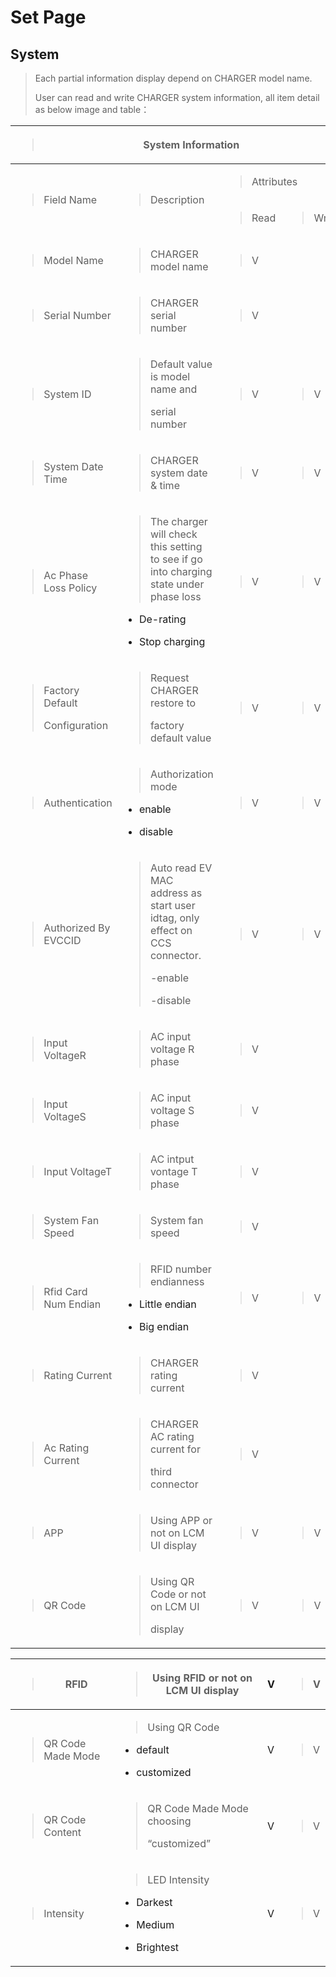 # Set Page

## System

> Each partial information display depend on CHARGER model name.
>
> User can read and write
> CHARGER system information, all item detail as below image and table：

<table>
<colgroup>
<col  />
<col  />
<col  />
<col  />
</colgroup>
<thead>
<tr>
<th colspan="4" ><blockquote>
<p>System Information</p>
</blockquote></th>
</tr>
</thead>
<tbody>
<tr>
<td rowspan="2"><blockquote>
<p>Field Name</p>
</blockquote></td>
<td rowspan="2" ><blockquote>
<p>Description</p>
</blockquote></td>
<td colspan="2"><blockquote>
<p>Attributes</p>
</blockquote></td>
</tr>
<tr>
<td ><blockquote>
<p>Read</p>
</blockquote></td>
<td ><blockquote>
<p>Write</p>
</blockquote></td>
</tr>
<tr>
<td ><blockquote>
<p>Model Name</p>
</blockquote></td>
<td ><blockquote>
<p>CHARGER model name</p>
</blockquote></td>
<td ><blockquote>
<p>V</p>
</blockquote></td>
<td></td>
</tr>
<tr>
<td ><blockquote>
<p>Serial Number</p>
</blockquote></td>
<td ><blockquote>
<p>CHARGER serial number</p>
</blockquote></td>
<td ><blockquote>
<p>V</p>
</blockquote></td>
<td></td>
</tr>
<tr>
<td ><blockquote>
<p>System ID</p>
</blockquote></td>
<td ><blockquote>
<p>Default value is model name and</p>
<p>serial number</p>
</blockquote></td>
<td ><blockquote>
<p>V</p>
</blockquote></td>
<td ><blockquote>
<p>V</p>
</blockquote></td>
</tr>
<tr>
<td ><blockquote>
<p>System Date Time</p>
</blockquote></td>
<td ><blockquote>
<p>CHARGER system date &amp; time</p>
</blockquote></td>
<td ><blockquote>
<p>V</p>
</blockquote></td>
<td ><blockquote>
<p>V</p>
</blockquote></td>
</tr>
<tr>
<td><blockquote>
<p>Ac Phase Loss Policy</p>
</blockquote></td>
<td ><blockquote>
<p>The charger will check this setting to see if go into charging state
under phase loss</p>
</blockquote>
<ul>
<li><p>De-rating</p></li>
<li><p>Stop charging</p></li>
</ul></td>
<td><blockquote>
<p>V</p>
</blockquote></td>
<td><blockquote>
<p>V</p>
</blockquote></td>
</tr>
<tr>
<td><blockquote>
<p>Factory Default</p>
<p>Configuration</p>
</blockquote></td>
<td ><blockquote>
<p>Request CHARGER restore to</p>
<p>factory default value</p>
</blockquote></td>
<td ><blockquote>
<p>V</p>
</blockquote></td>
<td ><blockquote>
<p>V</p>
</blockquote></td>
</tr>
<tr>
<td><blockquote>
<p>Authentication</p>
</blockquote></td>
<td ><blockquote>
<p>Authorization mode</p>
</blockquote>
<ul>
<li><p>enable</p></li>
<li><p>disable</p></li>
</ul></td>
<td><blockquote>
<p>V</p>
</blockquote></td>
<td><blockquote>
<p>V</p>
</blockquote></td>
</tr>
<tr>
<td><blockquote>
<p>Authorized By EVCCID</p>
</blockquote></td>
<td ><blockquote>
<p>Auto read EV MAC address as start user idtag, only effect on CCS
connector.</p>
<p>-enable</p>
<p>-disable</p>
</blockquote></td>
<td><blockquote>
<p>V</p>
</blockquote></td>
<td><blockquote>
<p>V</p>
</blockquote></td>
</tr>
<tr>
<td ><blockquote>
<p>Input VoltageR</p>
</blockquote></td>
<td ><blockquote>
<p>AC input voltage R phase</p>
</blockquote></td>
<td ><blockquote>
<p>V</p>
</blockquote></td>
<td></td>
</tr>
<tr>
<td ><blockquote>
<p>Input VoltageS</p>
</blockquote></td>
<td ><blockquote>
<p>AC input voltage S phase</p>
</blockquote></td>
<td ><blockquote>
<p>V</p>
</blockquote></td>
<td></td>
</tr>
<tr>
<td ><blockquote>
<p>Input VoltageT</p>
</blockquote></td>
<td ><blockquote>
<p>AC intput vontage T phase</p>
</blockquote></td>
<td ><blockquote>
<p>V</p>
</blockquote></td>
<td></td>
</tr>
<tr>
<td ><blockquote>
<p>System Fan Speed</p>
</blockquote></td>
<td ><blockquote>
<p>System fan speed</p>
</blockquote></td>
<td ><blockquote>
<p>V</p>
</blockquote></td>
<td></td>
</tr>
<tr>
<td><blockquote>
<p>Rfid Card Num Endian</p>
</blockquote></td>
<td ><blockquote>
<p>RFID number endianness</p>
</blockquote>
<ul>
<li><p>Little endian</p></li>
<li><p>Big endian</p></li>
</ul></td>
<td><blockquote>
<p>V</p>
</blockquote></td>
<td><blockquote>
<p>V</p>
</blockquote></td>
</tr>
<tr>
<td ><blockquote>
<p>Rating Current</p>
</blockquote></td>
<td ><blockquote>
<p>CHARGER rating current</p>
</blockquote></td>
<td ><blockquote>
<p>V</p>
</blockquote></td>
<td></td>
</tr>
<tr>
<td ><blockquote>
<p>Ac Rating Current</p>
</blockquote></td>
<td ><blockquote>
<p>CHARGER AC rating current for</p>
<p>third connector</p>
</blockquote></td>
<td ><blockquote>
<p>V</p>
</blockquote></td>
<td></td>
</tr>
<tr>
<td ><blockquote>
<p>APP</p>
</blockquote></td>
<td ><blockquote>
<p>Using APP or not on LCM UI display</p>
</blockquote></td>
<td ><blockquote>
<p>V</p>
</blockquote></td>
<td ><blockquote>
<p>V</p>
</blockquote></td>
</tr>
<tr>
<td ><blockquote>
<p>QR Code</p>
</blockquote></td>
<td ><blockquote>
<p>Using QR Code or not on LCM UI</p>
<p>display</p>
</blockquote></td>
<td ><blockquote>
<p>V</p>
</blockquote></td>
<td ><blockquote>
<p>V</p>
</blockquote></td>
</tr>
</tbody>
</table>

<table>
<colgroup>
<col  />
<col  />
<col  />
<col  />
</colgroup>
<thead>
<tr>
<th ><blockquote>
<p>RFID</p>
</blockquote></th>
<th><blockquote>
<p>Using RFID or not on LCM UI display</p>
</blockquote></th>
<th >V</th>
<th ><blockquote>
<p>V</p>
</blockquote></th>
</tr>
</thead>
<tbody>
<tr>
<td><blockquote>
<p>QR Code Made Mode</p>
</blockquote></td>
<td><blockquote>
<p>Using QR Code</p>
</blockquote>
<ul>
<li><p>default</p></li>
<li><p>customized</p></li>
</ul></td>
<td>V</td>
<td><blockquote>
<p>V</p>
</blockquote></td>
</tr>
<tr>
<td ><blockquote>
<p>QR Code Content</p>
</blockquote></td>
<td><blockquote>
<p>QR Code Made Mode choosing</p>
<p>“customized”</p>
</blockquote></td>
<td >V</td>
<td ><blockquote>
<p>V</p>
</blockquote></td>
</tr>
<tr>
<td><blockquote>
<p>Intensity</p>
</blockquote></td>
<td><blockquote>
<p>LED Intensity</p>
</blockquote>
<ul>
<li><p>Darkest</p></li>
<li><p>Medium</p></li>
<li><p>Brightest</p></li>
</ul></td>
<td>V</td>
<td><blockquote>
<p>V</p>
</blockquote></td>
</tr>
</tbody>
</table>
